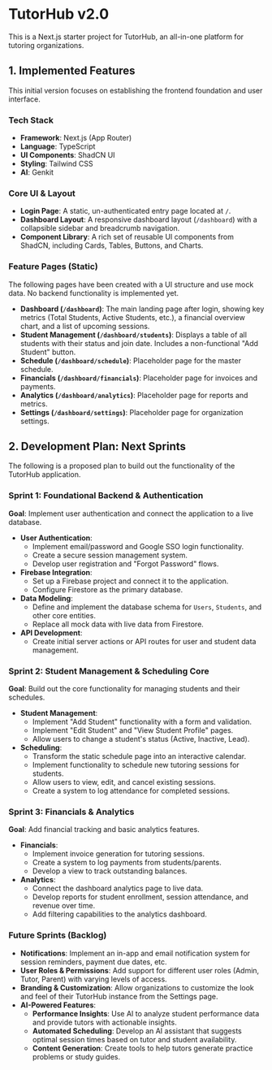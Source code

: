 # TutorHub v2.0

This is a Next.js starter project for TutorHub, an all-in-one platform for tutoring organizations.

## 1. Implemented Features

This initial version focuses on establishing the frontend foundation and user interface.

### Tech Stack
- **Framework**: Next.js (App Router)
- **Language**: TypeScript
- **UI Components**: ShadCN UI
- **Styling**: Tailwind CSS
- **AI**: Genkit

### Core UI & Layout
- **Login Page**: A static, un-authenticated entry page located at `/`.
- **Dashboard Layout**: A responsive dashboard layout (`/dashboard`) with a collapsible sidebar and breadcrumb navigation.
- **Component Library**: A rich set of reusable UI components from ShadCN, including Cards, Tables, Buttons, and Charts.

### Feature Pages (Static)
The following pages have been created with a UI structure and use mock data. No backend functionality is implemented yet.
- **Dashboard (`/dashboard`)**: The main landing page after login, showing key metrics (Total Students, Active Students, etc.), a financial overview chart, and a list of upcoming sessions.
- **Student Management (`/dashboard/students`)**: Displays a table of all students with their status and join date. Includes a non-functional "Add Student" button.
- **Schedule (`/dashboard/schedule`)**: Placeholder page for the master schedule.
- **Financials (`/dashboard/financials`)**: Placeholder page for invoices and payments.
- **Analytics (`/dashboard/analytics`)**: Placeholder page for reports and metrics.
- **Settings (`/dashboard/settings`)**: Placeholder page for organization settings.

## 2. Development Plan: Next Sprints

The following is a proposed plan to build out the functionality of the TutorHub application.

### Sprint 1: Foundational Backend & Authentication

**Goal**: Implement user authentication and connect the application to a live database.

- **User Authentication**:
    - Implement email/password and Google SSO login functionality.
    - Create a secure session management system.
    - Develop user registration and "Forgot Password" flows.
- **Firebase Integration**:
    - Set up a Firebase project and connect it to the application.
    - Configure Firestore as the primary database.
- **Data Modeling**:
    - Define and implement the database schema for `Users`, `Students`, and other core entities.
    - Replace all mock data with live data from Firestore.
- **API Development**:
    - Create initial server actions or API routes for user and student data management.

### Sprint 2: Student Management & Scheduling Core

**Goal**: Build out the core functionality for managing students and their schedules.

- **Student Management**:
    - Implement "Add Student" functionality with a form and validation.
    - Implement "Edit Student" and "View Student Profile" pages.
    - Allow users to change a student's status (Active, Inactive, Lead).
- **Scheduling**:
    - Transform the static schedule page into an interactive calendar.
    - Implement functionality to schedule new tutoring sessions for students.
    - Allow users to view, edit, and cancel existing sessions.
    - Create a system to log attendance for completed sessions.

### Sprint 3: Financials & Analytics

**Goal**: Add financial tracking and basic analytics features.

- **Financials**:
    - Implement invoice generation for tutoring sessions.
    - Create a system to log payments from students/parents.
    - Develop a view to track outstanding balances.
- **Analytics**:
    - Connect the dashboard analytics page to live data.
    - Develop reports for student enrollment, session attendance, and revenue over time.
    - Add filtering capabilities to the analytics dashboard.

### Future Sprints (Backlog)

- **Notifications**: Implement an in-app and email notification system for session reminders, payment due dates, etc.
- **User Roles & Permissions**: Add support for different user roles (Admin, Tutor, Parent) with varying levels of access.
- **Branding & Customization**: Allow organizations to customize the look and feel of their TutorHub instance from the Settings page.
- **AI-Powered Features**:
    - **Performance Insights**: Use AI to analyze student performance data and provide tutors with actionable insights.
    - **Automated Scheduling**: Develop an AI assistant that suggests optimal session times based on tutor and student availability.
    - **Content Generation**: Create tools to help tutors generate practice problems or study guides.
